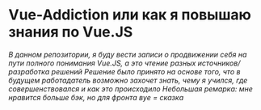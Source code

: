 # Vue-Addiction или как я повышаю знания по Vue.JS
*В данном репозитории, я буду вести записи о продвижении себя на пути полного понимания Vue.JS, а это чтение разных источников/разработка решений*
*Решение было принято на основе того, что в будущем работадатель возможно захочет знать, чему я учился, где совершенствовался и как это происходило*
*Небольшая ремарка: мне нравится больше бэк, но для фронта вуе = сказка*
